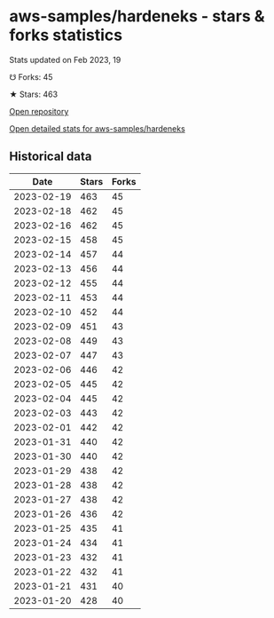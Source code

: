 # aws-samples/hardeneks - stars & forks statistics

Stats updated on Feb 2023, 19

☋ Forks: 45

★ Stars: 463

[Open repository](https://github.com/aws-samples/hardeneks)

[Open detailed stats for aws-samples/hardeneks](https://reviewgithub.com/rep/aws-samples/hardeneks)

## Historical data
| Date | Stars | Forks |
|------|-------|-------|
| 2023-02-19 | 463 | 45 | 
| 2023-02-18 | 462 | 45 | 
| 2023-02-16 | 462 | 45 | 
| 2023-02-15 | 458 | 45 | 
| 2023-02-14 | 457 | 44 | 
| 2023-02-13 | 456 | 44 | 
| 2023-02-12 | 455 | 44 | 
| 2023-02-11 | 453 | 44 | 
| 2023-02-10 | 452 | 44 | 
| 2023-02-09 | 451 | 43 | 
| 2023-02-08 | 449 | 43 | 
| 2023-02-07 | 447 | 43 | 
| 2023-02-06 | 446 | 42 | 
| 2023-02-05 | 445 | 42 | 
| 2023-02-04 | 445 | 42 | 
| 2023-02-03 | 443 | 42 | 
| 2023-02-01 | 442 | 42 | 
| 2023-01-31 | 440 | 42 | 
| 2023-01-30 | 440 | 42 | 
| 2023-01-29 | 438 | 42 | 
| 2023-01-28 | 438 | 42 | 
| 2023-01-27 | 438 | 42 | 
| 2023-01-26 | 436 | 42 | 
| 2023-01-25 | 435 | 41 | 
| 2023-01-24 | 434 | 41 | 
| 2023-01-23 | 432 | 41 | 
| 2023-01-22 | 432 | 41 | 
| 2023-01-21 | 431 | 40 | 
| 2023-01-20 | 428 | 40 | 


